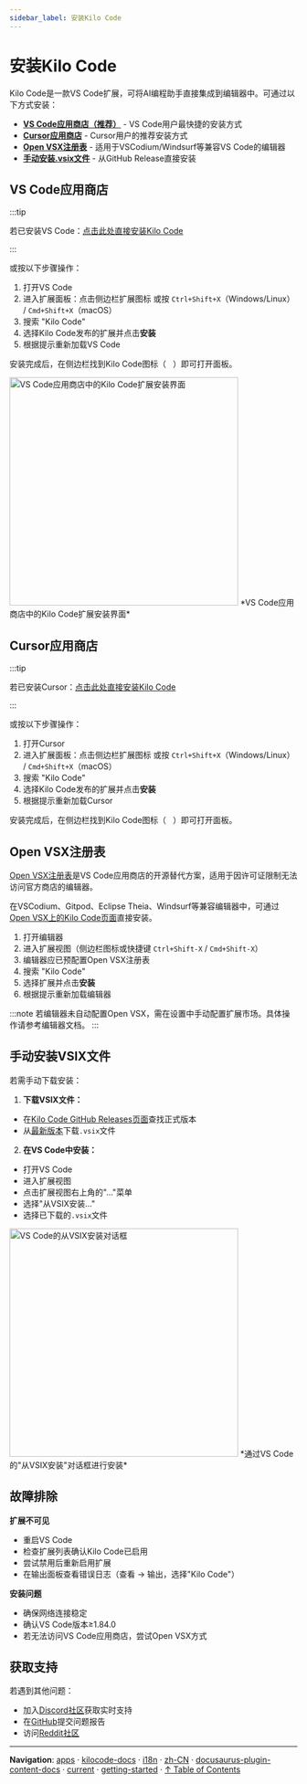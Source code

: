 ```yaml
---
sidebar_label: 安装Kilo Code
---
```


# 安装Kilo Code

Kilo Code是一款VS Code扩展，可将AI编程助手直接集成到编辑器中。可通过以下方式安装：

- [**VS Code应用商店（推荐）**](#vs-code-marketplace) - VS Code用户最快捷的安装方式
- [**Cursor应用商店**](#cursor-marketplace) - Cursor用户的推荐安装方式
- [**Open VSX注册表**](#open-vsx-registry) - 适用于VSCodium/Windsurf等兼容VS Code的编辑器
- [**手动安装.vsix文件**](#manual-installation-from-vsix) - 从GitHub Release直接安装

## VS Code应用商店

:::tip

若已安装VS Code：[点击此处直接安装Kilo Code](vscode:extension/kilocode.Kilo-Code)

:::

或按以下步骤操作：

1. 打开VS Code
2. 进入扩展面板：点击侧边栏扩展图标 或按 `Ctrl+Shift+X`（Windows/Linux） / `Cmd+Shift+X`（macOS）
3. 搜索 "Kilo Code"
4. 选择Kilo Code发布的扩展并点击**安装**
5. 根据提示重新加载VS Code

安装完成后，在侧边栏找到Kilo Code图标（<img src="/docs/img/kilo-v1.svg" width="12" />）即可打开面板。

<img src="/docs/img/installing/installing.png" alt="VS Code应用商店中的Kilo Code扩展安装界面" width="400" />
*VS Code应用商店中的Kilo Code扩展安装界面*

## Cursor应用商店

:::tip

若已安装Cursor：[点击此处直接安装Kilo Code](cursor:extension/kilocode.Kilo-Code)

:::

或按以下步骤操作：

1. 打开Cursor
2. 进入扩展面板：点击侧边栏扩展图标 或按 `Ctrl+Shift+X`（Windows/Linux） / `Cmd+Shift+X`（macOS）
3. 搜索 "Kilo Code"
4. 选择Kilo Code发布的扩展并点击**安装**
5. 根据提示重新加载Cursor

安装完成后，在侧边栏找到Kilo Code图标（<img src="/docs/img/kilo-v1.svg" width="12" />）即可打开面板。

## Open VSX注册表

[Open VSX注册表](https://open-vsx.org/)是VS Code应用商店的开源替代方案，适用于因许可证限制无法访问官方商店的编辑器。

在VSCodium、Gitpod、Eclipse Theia、Windsurf等兼容编辑器中，可通过[Open VSX上的Kilo Code页面](https://open-vsx.org/extension/kilocode/Kilo-Code)直接安装。

1. 打开编辑器
2. 进入扩展视图（侧边栏图标或快捷键 `Ctrl+Shift-X` / `Cmd+Shift-X`）
3. 编辑器应已预配置Open VSX注册表
4. 搜索 "Kilo Code"
5. 选择扩展并点击**安装**
6. 根据提示重新加载编辑器

:::note
若编辑器未自动配置Open VSX，需在设置中手动配置扩展市场。具体操作请参考编辑器文档。
:::

## 手动安装VSIX文件

若需手动下载安装：

1. **下载VSIX文件：**

- 在[Kilo Code GitHub Releases页面](https://github.com/Kilo-Org/kilocode/releases)查找正式版本
- 从[最新版本](https://github.com/Kilo-Org/kilocode/releases/latest)下载`.vsix`文件

2. **在VS Code中安装：**

- 打开VS Code
- 进入扩展视图
- 点击扩展视图右上角的"..."菜单
- 选择"从VSIX安装..."
- 选择已下载的`.vsix`文件

<img src="/docs/img/installing/installing-2.png" alt="VS Code的从VSIX安装对话框" width="400" />
*通过VS Code的"从VSIX安装"对话框进行安装*

## 故障排除

**扩展不可见**

- 重启VS Code
- 检查扩展列表确认Kilo Code已启用
- 尝试禁用后重新启用扩展
- 在输出面板查看错误日志（查看 → 输出，选择"Kilo Code"）

**安装问题**

- 确保网络连接稳定
- 确认VS Code版本≥1.84.0
- 若无法访问VS Code应用商店，尝试Open VSX方式

## 获取支持

若遇到其他问题：

- 加入[Discord社区](https://kilocode.ai/discord)获取实时支持
- 在[GitHub](https://github.com/Kilo-Org/kilocode/issues)提交问题报告
- 访问[Reddit社区](https://www.reddit.com/r/KiloCode)

---

**Navigation**: [apps](../../../../../../../apps/) · [kilocode-docs](../../../../../../apps/kilocode-docs/) · [i18n](../../../../../apps/kilocode-docs/i18n/) · [zh-CN](../../../../apps/kilocode-docs/i18n/zh-CN/) · [docusaurus-plugin-content-docs](../../../apps/kilocode-docs/i18n/zh-CN/docusaurus-plugin-content-docs/) · [current](../../apps/kilocode-docs/i18n/zh-CN/docusaurus-plugin-content-docs/current/) · [getting-started](../apps/kilocode-docs/i18n/zh-CN/docusaurus-plugin-content-docs/current/getting-started/) · [↑ Table of Contents](#installing)
